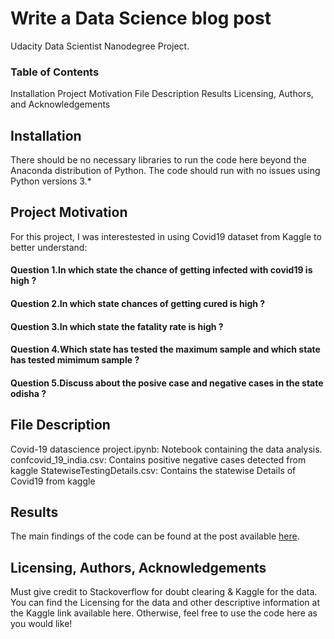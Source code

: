 
# Write a Data Science blog post
Udacity Data Scientist Nanodegree Project.

### Table of Contents
Installation
Project Motivation
File Description
Results
Licensing, Authors, and Acknowledgements

## Installation
There should be no necessary libraries to run the code here beyond the Anaconda distribution of Python. The code should run with no issues using Python versions 3.*

## Project Motivation
For this project, I was interestested in using Covid19 dataset from Kaggle to better understand:
#### Question 1.In which state the chance of getting infected with covid19 is high ?
#### Question 2.In which state chances of getting cured is high ?
#### Question 3.In which state the fatality rate is high ?
#### Question 4.Which state has tested the maximum sample and which state has tested mimimum sample ?
#### Question 5.Discuss about the posive case and negative cases in the state odisha ?

## File Description
Covid-19 datascience project.ipynb: Notebook containing the data analysis.
confcovid_19_india.csv: Contains positive negative cases detected from kaggle
StatewiseTestingDetails.csv: Contains the statewise Details of Covid19 from kaggle

## Results
The main findings of the code can be found at the post available [here](https://medium.com/@swarajdanta/indias-covid-19-and-its-analysis-state-wise-b75634888c92?source=friends_link&sk=7f834dfe917eb791ca196dbe4dd0602e).

## Licensing, Authors, Acknowledgements
Must give credit to Stackoverflow for doubt clearing & Kaggle for the data. You can find the Licensing for the data and other descriptive information at the Kaggle link available here. Otherwise, feel free to use the code here as you would like!
